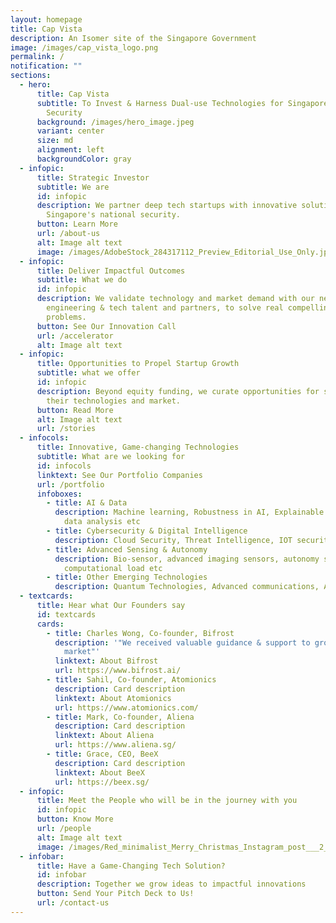 ```yaml
---
layout: homepage
title: Cap Vista
description: An Isomer site of the Singapore Government
image: /images/cap_vista_logo.png
permalink: /
notification: ""
sections:
  - hero:
      title: Cap Vista
      subtitle: To Invest & Harness Dual-use Technologies for Singapore's National
        Security
      background: /images/hero_image.jpeg
      variant: center
      size: md
      alignment: left
      backgroundColor: gray
  - infopic:
      title: Strategic Investor
      subtitle: We are
      id: infopic
      description: We partner deep tech startups with innovative solutions to support
        Singapore's national security.
      button: Learn More
      url: /about-us
      alt: Image alt text
      image: /images/AdobeStock_284317112_Preview_Editorial_Use_Only.jpeg
  - infopic:
      title: Deliver Impactful Outcomes
      subtitle: What we do
      id: infopic
      description: We validate technology and market demand with our network of
        engineering & tech talent and partners, to solve real compelling
        problems.
      button: See Our Innovation Call
      url: /accelerator
      alt: Image alt text
  - infopic:
      title: Opportunities to Propel Startup Growth
      subtitle: what we offer
      id: infopic
      description: Beyond equity funding, we curate opportunities for startups to grow
        their technologies and market.
      button: Read More
      alt: Image alt text
      url: /stories
  - infocols:
      title: Innovative, Game-changing Technologies
      subtitle: What are we looking for
      id: infocols
      linktext: See Our Portfolio Companies
      url: /portfolio
      infoboxes:
        - title: AI & Data
          description: Machine learning, Robustness in AI, Explainable AI, Multi-modal
            data analysis etc
        - title: Cybersecurity & Digital Intelligence
          description: Cloud Security, Threat Intelligence, IOT security, Securing AI etc
        - title: Advanced Sensing & Autonomy
          description: Bio-sensor, advanced imaging sensors, autonomy software with low
            computational load etc
        - title: Other Emerging Technologies
          description: Quantum Technologies, Advanced communications, Advanced Materials etc
  - textcards:
      title: Hear what Our Founders say
      id: textcards
      cards:
        - title: Charles Wong, Co-founder, Bifrost
          description: '"We received valuable guidance & support to grow in global defence
            market"'
          linktext: About Bifrost
          url: https://www.bifrost.ai/
        - title: Sahil, Co-founder, Atomionics
          description: Card description
          linktext: About Atomionics
          url: https://www.atomionics.com/
        - title: Mark, Co-founder, Aliena
          description: Card description
          linktext: About Aliena
          url: https://www.aliena.sg/
        - title: Grace, CEO, BeeX
          description: Card description
          linktext: About BeeX
          url: https://beex.sg/
  - infopic:
      title: Meet the People who will be in the journey with you
      id: infopic
      button: Know More
      url: /people
      alt: Image alt text
      image: /images/Red_minimalist_Merry_Christmas_Instagram_post___2_.png
  - infobar:
      title: Have a Game-Changing Tech Solution?
      id: infobar
      description: Together we grow ideas to impactful innovations
      button: Send Your Pitch Deck to Us!
      url: /contact-us
---
```

